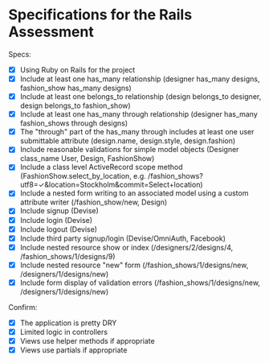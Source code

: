 # Specifications for the Rails Assessment

Specs:
- [x] Using Ruby on Rails for the project
- [x] Include at least one has_many relationship (designer has_many designs, fashion_show has_many designs)
- [x] Include at least one belongs_to relationship (design belongs_to designer, design belongs_to fashion_show)
- [x] Include at least one has_many through relationship (designer has_many fashion_shows through designs)
- [x] The "through" part of the has_many through includes at least one user submittable attribute (design.name, design.style, design.fashion)
- [x] Include reasonable validations for simple model objects (Designer class_name User, Design, FashionShow)
- [x] Include a class level ActiveRecord scope method (FashionShow.select_by_location, e.g. /fashion_shows?utf8=✓&location=Stockholm&commit=Select+location)
- [x] Include a nested form writing to an associated model using a custom attribute writer (/fashion_show/new, Design)
- [x] Include signup (Devise)
- [x] Include login (Devise)
- [x] Include logout (Devise)
- [x] Include third party signup/login (Devise/OmniAuth, Facebook)
- [x] Include nested resource show or index (/designers/2/designs/4, /fashion_shows/1/designs/9)
- [x] Include nested resource "new" form (/fashion_shows/1/designs/new, /designers/1/designs/new)
- [x] Include form display of validation errors (/fashion_shows/1/designs/new, /designers/1/designs/new)

Confirm:
- [x] The application is pretty DRY
- [x] Limited logic in controllers
- [x] Views use helper methods if appropriate
- [x] Views use partials if appropriate
